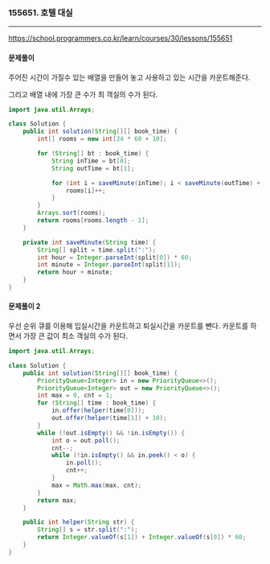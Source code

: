 ### 155651. 호텔 대실

---

https://school.programmers.co.kr/learn/courses/30/lessons/155651

#### 문제풀이

주어진 시간이 가질수 있는 배열을 만들어 놓고 사용하고 있는 시간을 카운트해준다.

그리고 배열 내에 가장 큰 수가 최 객실의 수가 된다.

```java
import java.util.Arrays;

class Solution {
    public int solution(String[][] book_time) {
        int[] rooms = new int[24 * 60 + 10];

        for (String[] bt : book_time) {
            String inTime = bt[0];
            String outTime = bt[1];

            for (int i = saveMinute(inTime); i < saveMinute(outTime) + 10; i++) {
                rooms[i]++;
            }
        }
        Arrays.sort(rooms);
        return rooms[rooms.length - 1];
    }

    private int saveMinute(String time) {
        String[] split = time.split(":");
        int hour = Integer.parseInt(split[0]) * 60;
        int minute = Integer.parseInt(split[1]);
        return hour + minute;
    }
}
```

#### 문제풀이 2

우선 순위 큐를 이용해 입실시간을 카운트하고 퇴실시간을 카운트를 뺀다. 카운트를 하면서 가장 큰 값이 최소 객실의 수가 된다.

```java
import java.util.Arrays;

class Solution {
    public int solution(String[][] book_time) {
        PriorityQueue<Integer> in = new PriorityQueue<>();
        PriorityQueue<Integer> out = new PriorityQueue<>();
        int max = 0, cnt = 1;
        for (String[] time : book_time) {
            in.offer(helper(time[0]));
            out.offer(helper(time[1]) + 10);
        }
        while (!out.isEmpty() && !in.isEmpty()) {
            int o = out.poll();
            cnt--;
            while (!in.isEmpty() && in.peek() < o) {
                in.poll();
                cnt++;
            }
            max = Math.max(max, cnt);
        }
        return max;
    }

    public int helper(String str) {
        String[] s = str.split(":");
        return Integer.valueOf(s[1]) + Integer.valueOf(s[0]) * 60;
    }
}
```